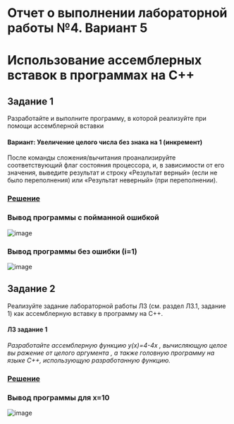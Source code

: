 # Отчет о выполнении лабораторной работы №4. Вариант 5
# Использование ассемблерных вставок в программах на C++
## Задание 1
Разработайте и выполните программу, в которой реализуйте при
помощи ассемблерной вставки
#### Вариант: Увеличение целого числа без знака на 1 (инкремент)

После команды сложения/вычитания проанализируйте соответствующий флаг
состояния процессора, и, в зависимости от его значения, выведите результат и строку «Результат верный» (если не было переполнения) или «Результат неверный»
(при переполнении).
### [Решение](https://github.com/sekibura/Arh_VS_Labs/blob/master/Lab_4/code/1.cpp)
### Вывод программы с пойманной ошибкой
![image](https://user-images.githubusercontent.com/51335422/100349403-7454aa80-2ff9-11eb-937e-71b563b7fe2b.png)
### Вывод программы без ошибки (i=1)
![image](https://user-images.githubusercontent.com/51335422/100350064-63f0ff80-2ffa-11eb-99c7-be68ae34d596.png)

## Задание 2
Реализуйте задание лабораторной работы Л3 (см. раздел Л3.1, задание 1) как ассемблерную вставку в программу на C++.
#### Л3 задание 1
*Разработайте ассемблерную функцию y(x)=4-4x , вычисляющую целое вы ражение от целого аргумента , а также головную программу на языке C++, использующую разработанную функцию.*
### [Решение](https://github.com/sekibura/Arh_VS_Labs/blob/master/Lab_4/code/2.cpp)
### Вывод программы для х=10
![image](https://user-images.githubusercontent.com/51335422/100351798-132ed600-2ffd-11eb-8051-95c7b13e657d.png)


